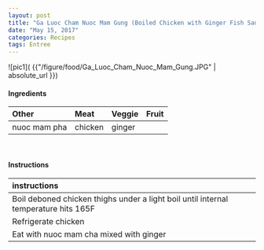 ```yaml
---
layout: post
title: "Ga Luoc Cham Nuoc Mam Gung (Boiled Chicken with Ginger Fish Sauce)"
date: "May 15, 2017"
categories: Recipes
tags: Entree
---
```




![pic1]( {{"/figure/food/Ga_Luoc_Cham_Nuoc_Mam_Gung.JPG" | absolute_url }})




#### Ingredients

<table class = "presenttab">
 <thead>
  <tr>
   <th style="text-align:left;"> Other </th>
   <th style="text-align:left;"> Meat </th>
   <th style="text-align:left;"> Veggie </th>
   <th style="text-align:left;"> Fruit </th>
  </tr>
 </thead>
<tbody>
  <tr>
   <td style="text-align:left;"> nuoc mam pha </td>
   <td style="text-align:left;"> chicken </td>
   <td style="text-align:left;"> ginger </td>
   <td style="text-align:left;">  </td>
  </tr>
</tbody>
</table>

<br>

#### Instructions

<table class = "presenttabnoh">
 <thead>
  <tr>
   <th style="text-align:left;"> instructions </th>
  </tr>
 </thead>
<tbody>
  <tr>
   <td style="text-align:left;"> Boil deboned chicken thighs under a light boil until internal temperature hits 165F </td>
  </tr>
  <tr>
   <td style="text-align:left;"> Refrigerate chicken </td>
  </tr>
  <tr>
   <td style="text-align:left;"> Eat with nuoc mam cha mixed with ginger </td>
  </tr>
</tbody>
</table>

